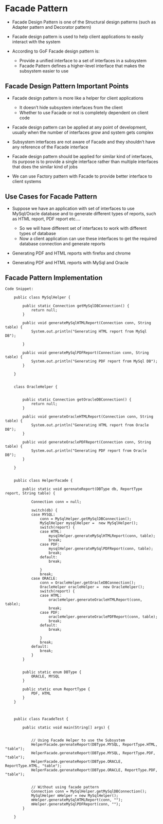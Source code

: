 # Facade Pattern

-	Facade Design Pattern is one of the Structural design patterns (such as Adapter pattern and Decorator pattern)
-	Facade design pattern is used to help client applications to easily interact with the system

-	According to GoF Facade design pattern is:

	-	Provide a unified interface to a set of interfaces in a subsystem
	-	Facade Pattern defines a higher-level interface that makes the subsystem easier to use
	
## Facade Design Pattern Important Points

-	Facade design pattern is more like a helper for client applications
	-	It doesn’t hide subsystem interfaces from the client
	-	Whether to use Facade or not is completely dependent on client code
	
-	Facade design pattern can be applied at any point of development, usually when the number of interfaces grow and system gets complex
-	Subsystem interfaces are not aware of Facade and they shouldn’t have any reference of the Facade interface
-	Facade design pattern should be applied for similar kind of interfaces, its purpose is to provide a single interface rather than multiple interfaces that does the similar kind of jobs
-	We can use Factory pattern with Facade to provide better interface to client systems

## Use Cases for Facade Pattern

-	Suppose we have an application with set of interfaces to use MySql/Oracle database and to generate different types of reports, such as HTML report, PDF report etc....

	-	So we will have different set of interfaces to work with different types of database
	-	Now a client application can use these interfaces to get the required database connection and generate reports
	
-	Generating PDF and HTML  reports with firefox and chrome
-	Generating PDF and HTML reports with MySql and Oracle 

## Facade Pattern Implementation


	Code Snippet:
	
		public class MySqlHelper {
	
			public static Connection getMySqlDBConnection() {
				return null;
			}
			
			public void generateMySqlHTMLReport(Connection conn, String table) {
				System.out.println("Generating HTML report from MySql DB");
				
			}
			
			public void generateMySqlPDFReport(Connection conn, String table) {
				System.out.println("Generating PDF report from MySql DB");
			}

		}


		class OracleHelper {
			
			
			public static Connection getOracleDBConnection() {
				return null;
			}
			
			public void generateOracleHTMLReport(Connection conn, String table) {
				System.out.println("Generating HTML report from Oracle DB");
			}
			
			public void generateOraclePDFReport(Connection conn, String table) {
				System.out.println("Generating PDF report from Oracle DB");
			}

		}
		 

		public class HelperFacade {
	
			public static void gerenateReport(DBType db, ReportType report, String table) {
				
				Connection conn = null;
				
				switch(db) {
				case MYSQL:
					conn = MySqlHelper.getMySqlDBConnection();
					MySqlHelper mysqlHelper =  new MySqlHelper();
					switch(report) {
					case HTML:
						mysqlHelper.generateMySqlHTMLReport(conn, table);
						break;
					case PDF:
						mysqlHelper.generateMySqlPDFReport(conn, table);
						break;
					default:
						break;
					
					}
					break;
				case ORACLE:
					conn = OracleHelper.getOracleDBConnection();
					OracleHelper oracleHelper =  new OracleHelper();
					switch(report) {
					case HTML:
						oracleHelper.generateOracleHTMLReport(conn, table);
						break;
					case PDF:
						oracleHelper.generateOraclePDFReport(conn, table);
						break;
					default:
						break;
					
					}
					break;
				default:
					break;
				}
			}

			
			public static enum DBType {
				ORACLE, MYSQL
			}
			
			public static enum ReportType {
				PDF, HTML
			}
		}


			
		public class FacadeTest {
	
			public static void main(String[] args) {
				
				
				// Using Facade Helper to use the Subsystem
				HelperFacade.gerenateReport(DBType.MYSQL, ReportType.HTML, "table");
				HelperFacade.gerenateReport(DBType.MYSQL, ReportType.PDF, "table");
				HelperFacade.gerenateReport(DBType.ORACLE, ReportType.HTML, "table");
				HelperFacade.gerenateReport(DBType.ORACLE, ReportType.PDF, "table");
				
				
				// Without using facade pattern
				Connection conn = MySqlHelper.getMySqlDBConnection();
				MySqlHelper mHelper = new MySqlHelper();
				mHelper.generateMySqlHTMLReport(conn, "");
				mHelper.generateMySqlPDFReport(conn, "");
			}

		}


























































































